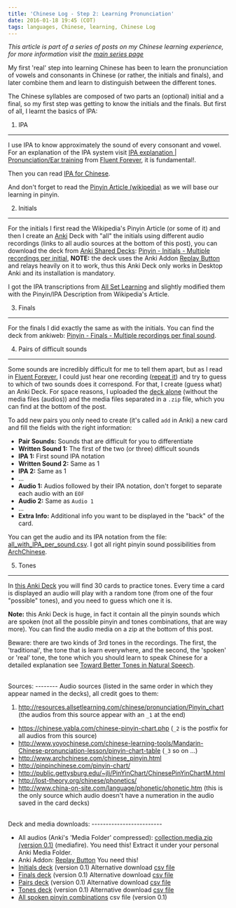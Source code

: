 ```yaml
---
title: 'Chinese Log - Step 2: Learning Pronunciation'
date: 2016-01-18 19:45 (COT)
tags: languages, Chinese, learning, Chinese Log
---
```


_This article is part of a series of posts on my Chinese learning experience,_ _for more information visit the [main series page](/blog/posts/2016/01/en/my-chinese-learning-log/)_

My first 'real' step into learning Chinese has been to learn the pronunciation of vowels and consonants in Chinese (or rather, the initials and finals), and later combine them and learn to distinguish between the different tones.

The Chinese syllables are composed of two parts an (optional) initial and a final, so my first step was getting to know the initials and the finals. But first of all, I learnt the basics of IPA:

1. IPA
------
I use IPA to know approximately the sound of every consonant and vowel. For an explanation of the IPA system visit [IPA explanation | Pronunciation/Ear training](https://fluent-forever.com/chapter3/) from [Fluent Forever](https://fluent-forever.com), it is fundamental!.

Then you can read [IPA for Chinese](https://en.wikipedia.org/wiki/Help:IPA_for_Mandarin).

And don't forget to read the [Pinyin Article (wikipedia)](https://en.wikipedia.org/wiki/Pinyin) as we will base our learning in pinyin.

2. Initials
-----------
For the initials I first read the Wikipedia's Pinyin Article (or some of it) and then I create an [Anki](http://ankisrs.net/) Deck with "all" the initials using different audio recordings (links to all audio sources at the bottom of this post), you can download the deck from [Anki Shared Decks](https://ankiweb.net/shared/decks/): [Pinyin - Initials - Multiple recordings per initial](https://ankiweb.net/shared/info/2069190049), **NOTE:** the deck uses the Anki Addon [Replay Button](https://ankiweb.net/shared/info/498789867) and relays heavily on it to work, thus this Anki Deck only works in Desktop Anki and its installation is mandatory.

I got the IPA transcriptions from [All Set Learning](http://resources.allsetlearning.com/chinese/pronunciation/Pinyin_chart) and slightly modified them with the Pinyin/IPA Description from Wikipedia's Article.

3. Finals
---------
For the finals I did exactly the same as with the initials. You can find the deck from ankiweb: [Pinyin - Finals - Multiple recordings per final sound](https://ankiweb.net/shared/info/509132394).

4. Pairs of difficult sounds
----------------------------
Some sounds are incredibly difficult for me to tell them apart, but as I read in [Fluent Forever](https://fluent-forever.com/gallery/ear-training-flashcards/), I could just hear one recording ([repeat it](http://www.sciencealert.com/here-are-4-key-strategies-for-remembering-everything-you-learn)) and try to guess to which of two sounds does it correspond. For that, I create (guess what) an Anki Deck. For space reasons, I uploaded the [deck alone](/blog/data/pinyin/Pinyin__Pairs-v0.1.apkg) (without the media files (audios)) and the media files separated in a `.zip` file, which you can find at the bottom of the post.

To add new pairs you only need to create (it's called `add` in Anki) a new card and fill the fields with the right information:

* __Pair Sounds:__ Sounds that are difficult for you to differentiate
* __Written Sound 1:__ The first of the two (or three) difficult sounds
* __IPA 1:__ First sound IPA notation
* __Written Sound 2:__ Same as 1
* __IPA 2:__ Same as 1
* ...
* __Audio 1:__ Audios followed by their IPA notation, don't forget to separate each audio with an `EOF`
* __Audio 2:__ Same as `Audio 1`
* ...
* __Extra Info:__ Additional info you want to be displayed in the "back" of the card.

You can get the audio and its IPA notation from the file: [all_with_IPA_per_sound.csv](/blog/data/pinyin/all_with_IPA_per_sound-v0.1.csv). I got all right pinyin sound possibilities from [ArchChinese](http://www.archchinese.com/chinese_pinyin.html).

5. Tones
--------
In [this Anki Deck](/blog/data/pinyin/Pinyin__Tones-v0.1.apkg) you will find 30 cards to practice tones. Every time a card is displayed an audio will play with a random tone (from one of the four "possible" tones), and you need to guess which one it is.

**Note:** this Anki Deck is huge, in fact it contain all the pinyin sounds which are spoken (not all the possible pinyin and tones combinations, that are way more). You can find the audio media on a zip at the bottom of this post.

Beware: there are two kinds of 3rd tones in the recordings. The first, the 'traditional', the tone that is learn everywhere, and the second, the 'spoken' or 'real' tone, the tone which you should learn to speak Chinese for a detailed explanation see [Toward Better Tones in Natural Speech](http://www.sinosplice.com/life/archives/2008/12/10/toward-better-tones-in-natural-speech).

</br>
Sources:
--------
Audio sources (listed in the same order in which they appear named in the decks), all credit goes to them:

1. http://resources.allsetlearning.com/chinese/pronunciation/Pinyin_chart (the audios from this source appear with an `_1` at the end)
*  https://chinese.yabla.com/chinese-pinyin-chart.php (`_2` is the postfix for all audios from this source)
*  http://www.yoyochinese.com/chinese-learning-tools/Mandarin-Chinese-pronunciation-lesson/pinyin-chart-table (`_3` so on ...)
*  http://www.archchinese.com/chinese_pinyin.html
*  http://pinpinchinese.com/pinyin-chart/
*  http://public.gettysburg.edu/~jli/PinYinChart/ChinesePinYinChartM.html
*  http://lost-theory.org/chinese/phonetics/
*  http://www.china-on-site.com/language/phonetic/phonetic.htm (this is the only source which audio doesn't have a numeration in the audio saved in the card decks)

</br>
Deck and media downloads:
-------------------------

- All audios (Anki's 'Media Folder' compressed): [collection.media.zip (version 0.1)](https://www.mediafire.com/?vpbv0m0me7b81zg) (mediafire). You need this! Extract it under your personal Anki Media Folder.
- Anki Addon: [Replay Button](https://ankiweb.net/shared/info/498789867) You need this!
- [Initials deck](/blog/data/pinyin/Pinyin__Initials-v0.1.apkg) (version 0.1) Alternative download [csv file](/blog/data/pinyin/initials-v0.1.csv)
- [Finals deck](/blog/data/pinyin/Pinyin__Finals-v0.1.apkg) (version 0.1) Alternative download [csv file](/blog/data/pinyin/finals-v0.1.csv)
- [Pairs deck](/blog/data/pinyin/Pinyin__Pairs-v0.1.apkg) (version 0.1) Alternative download [csv file](/blog/data/pinyin/pairs-v0.1.csv)
- [Tones deck](/blog/data/pinyin/Pinyin__Tones-v0.1.apkg) (version 0.1) Alternative download [csv file](/blog/data/pinyin/tones-v0.1.csv)
- [All spoken pinyin combinations](/blog/data/pinyin/all_with_IPA_per_sound-v0.1.csv) csv file (version 0.1)
